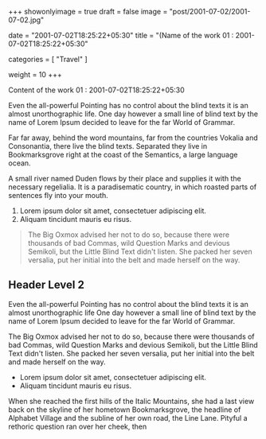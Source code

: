 +++
showonlyimage = true
draft = false
image = "post/2001-07-02/2001-07-02.jpg"

date = "2001-07-02T18:25:22+05:30"
title = "(Name of the work 01 : 2001-07-02T18:25:22+05:30"

categories = [ "Travel" ]

weight = 10
+++

Content of the work 01 : 2001-07-02T18:25:22+05:30

Even the all-powerful Pointing has no control about the blind texts it is an almost unorthographic life. One day however a small line of blind text by the name of Lorem Ipsum decided to leave for the far World of Grammar.
<!--more-->

Far far away, behind the word mountains, far from the countries Vokalia and Consonantia, there live the blind texts. Separated they live in Bookmarksgrove right at the coast of the Semantics, a large language ocean.

A small river named Duden flows by their place and supplies it with the necessary regelialia. It is a paradisematic country, in which roasted parts of sentences fly into your mouth.

1. Lorem ipsum dolor sit amet, consectetuer adipiscing elit.
2. Aliquam tincidunt mauris eu risus.

> The Big Oxmox advised her not to do so, because there were thousands of bad Commas, wild Question Marks and devious Semikoli, but the Little Blind Text didn't listen. She packed her seven versalia, put her initial into the belt and made herself on the way.

## Header Level 2

Even the all-powerful Pointing has no control about the blind texts it is an almost unorthographic life One day however a small line of blind text by the name of Lorem Ipsum decided to leave for the far World of Grammar.

The Big Oxmox advised her not to do so, because there were thousands of bad Commas, wild Question Marks and devious Semikoli, but the Little Blind Text didn't listen. She packed her seven versalia, put her initial into the belt and made herself on the way.

* Lorem ipsum dolor sit amet, consectetuer adipiscing elit.
* Aliquam tincidunt mauris eu risus.

When she reached the first hills of the Italic Mountains, she had a last view back on the skyline of her hometown Bookmarksgrove, the headline of Alphabet Village and the subline of her own road, the Line Lane. Pityful a rethoric question ran over her cheek, then  
